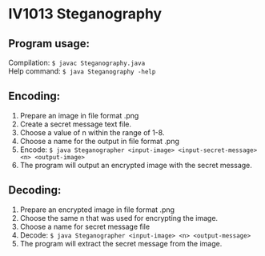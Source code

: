# IV1013 Steganography
## Program usage:
Compilation: `$ javac Steganography.java`  
Help command: `$ java Steganography -help`

## Encoding:
1. Prepare an image in file format .png
2. Create a secret message text file.
3. Choose a value of n within the range of 1-8.
4. Choose a name for the output in file format .png
5. Encode: `$ java Steganographer <input-image> <input-secret-message> <n> <output-image>`
6. The program will output an encrypted image with the secret message.

## Decoding:
1. Prepare an encrypted image in file format .png
2. Choose the same n that was used for encrypting the image.
3. Choose a name for secret message file
4. Decode: `$ java Steganographer <input-image> <n> <output-message>`
5. The program will extract the secret message from the image.
